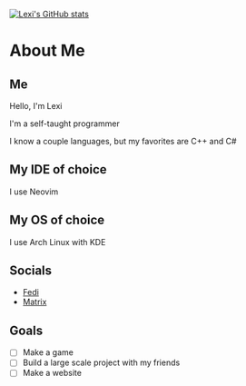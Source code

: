 [![Lexi's GitHub stats](https://github-readme-stats.vercel.app/api?username=QueenOworld&theme=neon&show_icons=true)](https://github.com/anuraghazra/github-readme-stats)

# About Me

## Me
Hello, I'm Lexi

I'm a self-taught programmer

I know a couple languages, but my favorites are C++ and C#

## My IDE of choice

I use Neovim

## My OS of choice

I use Arch Linux with KDE

## Socials

- [Fedi](https://lea.pet/@lexi)
- [Matrix](https://matrix.to/#/@lexi:gockandgum.party)

## Goals
- [ ] Make a game
- [ ] Build a large scale project with my friends
- [ ] Make a website
